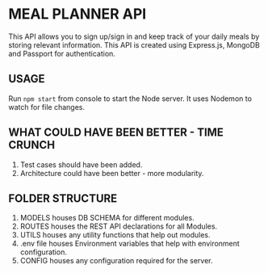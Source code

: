 # MEAL PLANNER API

This API allows you to sign up/sign in and keep track of your daily meals by storing relevant information. This API is created using Express.js, MongoDB and Passport for authentication.

## USAGE

Run `npm start` from console to start the Node server. It uses Nodemon to watch for file changes.

## WHAT COULD HAVE BEEN BETTER - TIME CRUNCH

1. Test cases should have been added.
2. Architecture could have been better - more modularity.

## FOLDER STRUCTURE

1. MODELS houses DB SCHEMA for different modules.
2. ROUTES houses the REST API declarations for all Modules.
3. UTILS houses any utility functions that help out modules.
4. .env file houses Environment variables that help with environment configuration.
5. CONFIG houses any configuration required for the server.

